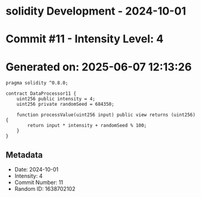 ﻿# solidity Development - 2024-10-01
# Commit #11 - Intensity Level: 4
# Generated on: 2025-06-07 12:13:26
```solidity
pragma solidity ^0.8.0;

contract DataProcessor11 {
    uint256 public intensity = 4;
    uint256 private randomSeed = 684350;

    function processValue(uint256 input) public view returns (uint256) {
        return input * intensity + randomSeed % 100;
    }
}
```
## Metadata
- Date: 2024-10-01
- Intensity: 4
- Commit Number: 11
- Random ID: 1638702102
